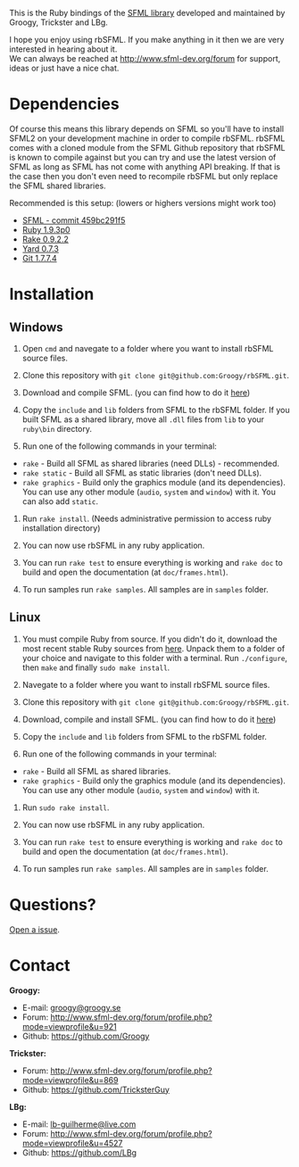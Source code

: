 This is the Ruby bindings of the [SFML library](https://github.com/LaurentGomila/SFML) developed and maintained by Groogy, Trickster and LBg. 

I hope you enjoy using rbSFML. If you make anything in it then we are very interested in hearing about it.  
We can always be reached at http://www.sfml-dev.org/forum for support, ideas or just have a nice chat.

Dependencies
============

Of course this means this library depends on SFML so you'll have to install SFML2 on your development machine in order to compile rbSFML. rbSFML comes with a cloned module from the SFML Github repository that rbSFML is known to compile against but you can try and use the latest version of SFML as long as SFML has not come with anything API breaking. If that is the case then you don't even need to recompile rbSFML but only replace the SFML shared libraries.

Recommended is this setup: (lowers or highers versions might work too)

- [SFML - commit 459bc291f5](https://github.com/LaurentGomila/SFML/tree/459bc291f5743f2a5fc722eb26f8c4867e30e61f)
- [Ruby 1.9.3p0](http://www.ruby-lang.org/en/downloads/)
- [Rake 0.9.2.2](https://rubygems.org/gems/rake)
- [Yard 0.7.3](https://rubygems.org/gems/yard)
- [Git 1.7.7.4](http://git-scm.com/download)

Installation
============

Windows
-------

1.  Open `cmd` and navegate to a folder where you want to install rbSFML source files.

1.  Clone this repository with `git clone git@github.com:Groogy/rbSFML.git`.

1.  Download and compile SFML. (you can find how to do it [here](http://sfml-dev.org/tutorials/2.0/compile-with-cmake.php))

1.  Copy the `include` and `lib` folders from SFML to the rbSFML folder. If you built SFML as a shared library, move all `.dll` files from `lib` to your `ruby\bin` directory.

1.  Run one of the following commands in your terminal:

  * `rake` - Build all SFML as shared libraries (need DLLs) - recommended.
  * `rake static` - Build all SFML as static libraries (don't need DLLs).
  * `rake graphics` - Build only the graphics module (and its dependencies). You can use any other module (`audio`, `system` and `window`) with it. You can also add `static`.

1.  Run `rake install`. (Needs administrative permission to access ruby installation directory)

1.  You can now use rbSFML in any ruby application. 

1.  You can run `rake test` to ensure everything is working and `rake doc` to build and open the documentation (at `doc/frames.html`).

1.  To run samples run `rake samples`. All samples are in `samples` folder.

Linux
-----

1.  You must compile Ruby from source. If you didn't do it, download the most recent stable Ruby sources from [here](http://www.ruby-lang.org/pt/downloads/). Unpack them to a folder of your choice and navigate to this folder with a terminal. Run `./configure`, then `make` and finally `sudo make install`.

1.  Navegate to a folder where you want to install rbSFML source files.

1.  Clone this repository with `git clone git@github.com:Groogy/rbSFML.git`.

1.  Download, compile and install SFML. (you can find how to do it [here](http://sfml-dev.org/tutorials/2.0/compile-with-cmake.php))

1.  Copy the `include` and `lib` folders from SFML to the rbSFML folder.

1.  Run one of the following commands in your terminal:

  * `rake` - Build all SFML as shared libraries.
  * `rake graphics` - Build only the graphics module (and its dependencies). You can use any other module (`audio`, `system` and `window`) with it.

1.  Run `sudo rake install`.

1.  You can now use rbSFML in any ruby application.

1.  You can run `rake test` to ensure everything is working and `rake doc` to build and open the documentation (at `doc/frames.html`).

1.  To run samples run `rake samples`. All samples are in `samples` folder.

Questions?
==========

[Open a issue](https://github.com/Groogy/rbSFML/issues/new).

Contact
=======

**Groogy:**

- E-mail: groogy@groogy.se
- Forum:  http://www.sfml-dev.org/forum/profile.php?mode=viewprofile&u=921
- Github: https://github.com/Groogy

**Trickster:**

- Forum:  http://www.sfml-dev.org/forum/profile.php?mode=viewprofile&u=869
- Github: https://github.com/TricksterGuy

**LBg:**

- E-mail: lb-guilherme@live.com
- Forum:  http://www.sfml-dev.org/forum/profile.php?mode=viewprofile&u=4527
- Github: https://github.com/LBg
